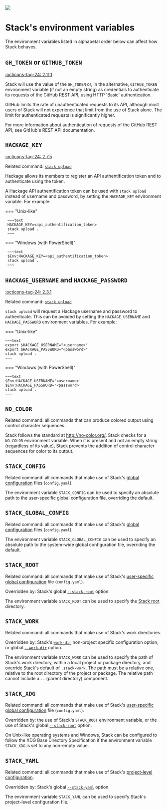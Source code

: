 <div class="hidden-warning"><a href="https://docs.haskellstack.org/"><img src="https://cdn.jsdelivr.net/gh/commercialhaskell/stack/doc/img/hidden-warning.svg"></a></div>

# Stack's environment variables

The environment variables listed in alphabetal order below can affect how Stack
behaves.

## `GH_TOKEN` or `GITHUB_TOKEN`

[:octicons-tag-24: 2.11.1](https://github.com/commercialhaskell/stack/releases/tag/v2.11.1)

Stack will use the value of the `GH_TOKEN` or, in the alternative,
`GITHUB_TOKEN` environment variable (if not an empty string) as credentials to
authenticate its requests of the GitHub REST API, using HTTP 'Basic'
authentication.

GitHub limits the rate of unauthenticated requests to its API, although most
users of Stack will not experience that limit from the use of Stack alone. The
limit for authenticated requests is significantly higher.

For more information about authentication of requests of the GitHub REST API,
see GitHub's REST API documentation.

## `HACKAGE_KEY`

[:octicons-tag-24: 2.7.5](https://github.com/commercialhaskell/stack/releases/tag/v2.7.5)

Related command: [`stack upload`](../commands/upload_command.md)

Hackage allows its members to register an API authentification token and to
authenticate using the token.

A Hackage API authentification token can be used with `stack upload` instead of
username and password, by setting the `HACKAGE_KEY` environment variable. For
example:

=== "Unix-like"

     ~~~text
     HACKAGE_KEY=<api_authentification_token>
     stack upload .
     ~~~

=== "Windows (with PowerShell)"

     ~~~text
     $Env:HACKAGE_KEY=<api_authentification_token>
     stack upload .
     ~~~

## `HACKAGE_USERNAME` and `HACKAGE_PASSWORD`

[:octicons-tag-24: 2.3.1](https://github.com/commercialhaskell/stack/releases/tag/v2.3.1)

Related command: [`stack upload`](../commands/upload_command.md)

`stack upload` will request a Hackage username and password to authenticate.
This can be avoided by setting the `HACKAGE_USERNAME` and `HACKAGE_PASSWORD`
environment variables. For
example:

=== "Unix-like"

    ~~~text
    export $HACKAGE_USERNAME="<username>"
    export $HACKAGE_PASSWORD="<password>"
    stack upload .
    ~~~

=== "Windows (with PowerShell)"

    ~~~text
    $Env:HACKAGE_USERNAME='<username>'
    $Env:HACKAGE_PASSWORD='<password>'
    stack upload .
    ~~~

## `NO_COLOR`

Related command: all commands that can produce colored output using control
character sequences.

Stack follows the standard at http://no-color.org/. Stack checks for a
`NO_COLOR` environment variable. When it is present and not an empty string
(regardless of its value), Stack prevents the addition of control character
sequences for color to its output.

## `STACK_CONFIG`

Related command: all commands that make use of Stack's
[global configuration](yaml/yaml_configuration.md) files (`config.yaml`).

The environment variable `STACK_CONFIG` can be used to specify an absolute path
to the user-specific global configuration file, overriding the default.

## `STACK_GLOBAL_CONFIG`

Related command: all commands that make use of Stack's
[global configuration](yaml/yaml_configuration.md) files (`config.yaml`).

The environment variable `STACK_GLOBAL_CONFIG` can be used to specify an
absolute path to the system-wide global configuration file, overriding the
default.

## `STACK_ROOT`

Related command: all commands that make use of Stack's
[user-specific global configuration](yaml/yaml_configuration.md) file
(`config.yaml`).

Overridden by: Stack's global
[`--stack-root`](global_flags.md#-stack-root-option) option.

The environment variable `STACK_ROOT` can be used to specify the
[Stack root](../topics/stack_root.md) directory.

## `STACK_WORK`

Related command: all commands that make use of Stack's work directories.

Overridden by: Stack's [`work-dir`](yaml/non-project.md#work-dir) non-project
specific configuration option, or global
[`--work-dir`](global_flags.md#-work-dir-option) option.

The environment variable `STACK_WORK` can be used to specify the path of Stack's
work directory, within a local project or package directory, and override
Stack's default of `.stack-work`. The path must be a relative one, relative to
the root directory of the project or package. The relative path cannot include a
`..` (parent directory) component.

## `STACK_XDG`

Related command: all commands that make use of Stack's
[user-specific global configuration](yaml/yaml_configuration.md) file
(`config.yaml`).

Overridden by: the use of Stack's `STACK_ROOT` environment variable, or the use
of Stack's global
[`--stack-root`](global_flags.md#-stack-root-option) option.

On Unix-like operating systems and Windows, Stack can be configured to follow
the XDG Base Directory Specification if the environment variable `STACK_XDG` is
set to any non-empty value.

## `STACK_YAML`

Related command: all commands that make use of Stack's
[project-level configuration](yaml/yaml_configuration.md).

Overridden by: Stack's global
[`--stack-yaml`](global_flags.md#-stack-yaml-option) option.

The environment variable `STACK_YAML` can be used to specify Stack's
project-level configuration file.
